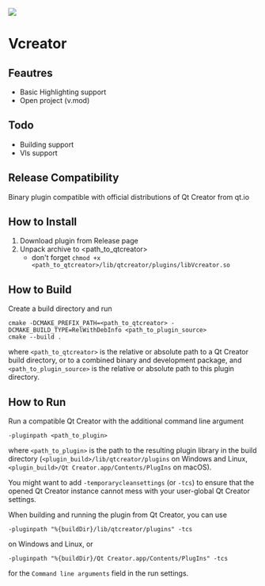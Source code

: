![](https://github.com/crackedmind/Vcreator/actions/workflows/build_cmake.yml/badge.svg)

# Vcreator 

## Feautres
- Basic Highlighting support
- Open project (v.mod)

## Todo
- Building support
- Vls support

## Release Compatibility
Binary plugin compatible with official distributions of Qt Creator from qt.io

## How to Install

1. Download plugin from Release page
2. Unpack archive to <path_to_qtcreator>
    * don't forget `chmod +x <path_to_qtcreator>/lib/qtcreator/plugins/libVcreator.so`

## How to Build

Create a build directory and run

    cmake -DCMAKE_PREFIX_PATH=<path_to_qtcreator> -DCMAKE_BUILD_TYPE=RelWithDebInfo <path_to_plugin_source>
    cmake --build .

where `<path_to_qtcreator>` is the relative or absolute path to a Qt Creator build directory, or to
a combined binary and development package, and `<path_to_plugin_source>` is the relative or absolute
path to this plugin directory.

## How to Run

Run a compatible Qt Creator with the additional command line argument

    -pluginpath <path_to_plugin>

where `<path_to_plugin>` is the path to the resulting plugin library in the build directory
(`<plugin_build>/lib/qtcreator/plugins` on Windows and Linux,
`<plugin_build>/Qt Creator.app/Contents/PlugIns` on macOS).

You might want to add `-temporarycleansettings` (or `-tcs`) to ensure that the opened Qt Creator
instance cannot mess with your user-global Qt Creator settings.

When building and running the plugin from Qt Creator, you can use

    -pluginpath "%{buildDir}/lib/qtcreator/plugins" -tcs

on Windows and Linux, or

    -pluginpath "%{buildDir}/Qt Creator.app/Contents/PlugIns" -tcs

for the `Command line arguments` field in the run settings.

